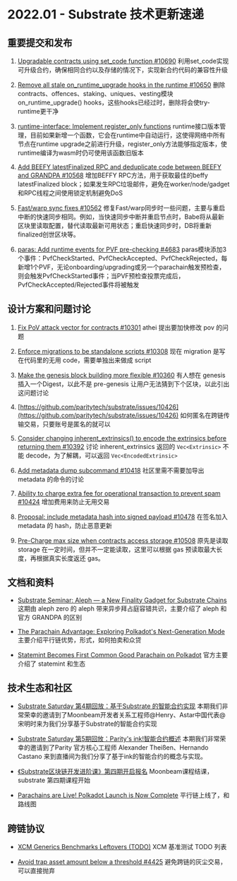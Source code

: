 # 2022.01 - Substrate 技术更新速递

## 重要提交和发布

1. [Upgradable contracts using set_code function #10690](https://github.com/paritytech/substrate/pull/10690) 利用set_code实现可升级合约，确保相同合约以及存储的情况下，实现新合约代码的兼容性升级  

2. [Remove all stale on_runtime_upgrade hooks in the runtime #10650](https://github.com/paritytech/substrate/pull/10650) 删除contracts、offences、staking、uniques、vesting模块on_runtime_upgrade() hooks，这些hooks已经过时，删除将会使try-runtime更干净

3. [runtime-interface: Implement register_only functions](https://github.com/paritytech/substrate/pull/10640) runtime接口版本管理，目前如果新增一个函数，它会在runtime中自动运行，这使得网络中所有节点在runtime upgrade之前进行升级，register_only方法能够指定版本，使runtime编译为wasm时仍可使用该函数旧版本

4. [Add BEEFY latestFinalized RPC and deduplicate code between BEEFY and GRANDPA #10568](https://github.com/paritytech/substrate/pull/10568) 增加BEFFY RPC方法，用于获取最佳的beffy latestFinalized block；如果发生RPC垃圾邮件，避免在worker/node/gadget和RPC线程之间使用锁定机制避免DoS

5. [Fast/warp sync fixes #10562](https://github.com/paritytech/substrate/pull/10562) 修复Fast/warp同步时一些问题，主要与重启中断的快速同步相同。例如，当快速同步中断并重启节点时，Babe将从最新区块里读取配置，替代读取最新可用状态；重启快速同步时，DB将重新finalized创世区块等。

6. [paras: Add runtime events for PVF pre-checking #4683](https://github.com/paritytech/polkadot/pull/4683) paras模块添加3个事件：PvfCheckStarted、PvfCheckAccepted、PvfCheckRejected，每新增1个PVF，无论onboarding/upgrading或另一个parachain触发预检查，则会触发PvfCheckStarted事件；当PVF预检查投票完成后，PvfCheckAccepted/Rejected事件将被触发  

## 设计方案和问题讨论

1. [Fix PoV attack vector for contracts #10301](https://github.com/paritytech/substrate/issues/10301) athei 提出要加快修改 pov 的问题

2. [Enforce migrations to be standalone scripts #10308](https://github.com/paritytech/substrate/issues/10308) 现在 migration 是写在代码里的无用 code，需要单独出来做成 script

3. [Make the genesis block building more flexible #10360](https://github.com/paritytech/substrate/issues/10360) 有人想在 genesis 插入一个Digest，以此不是 pre-genesis 让用户无法猜到下个区块，以此引出这问题讨论

4. [https://github.com/paritytech/substrate/issues/10426](https://github.com/paritytech/substrate/issues/10426) 如何匿名在跨链传输交易，只要账号是匿名的就可以

5. [Consider changing inherent_extrinsics() to encode the extrinsics before returning them #10392](https://github.com/paritytech/substrate/issues/10392) 讨论 inherent_extrinsics 返回的 `Vec<Extrinsic>` 不能 decode，为了解耦，可以返回 `Vec<EncodedExtrinsic>`

6. [Add metadata dump subcommand #10418](https://github.com/paritytech/substrate/issues/10418) 社区里需不需要加导出 metadata 的命令的讨论

7. [Ability to charge extra fee for operational transaction to prevent spam #10424](https://github.com/paritytech/substrate/issues/10424) 增加费用来防止无用交易

8. [Proposal: include metadata hash into signed payload #10478](https://github.com/paritytech/substrate/issues/10478) 在签名加入 metadata 的 hash，防止恶意更新

9. [Pre-Charge max size when contracts access storage #10508](https://github.com/paritytech/substrate/issues/10508) 原先是读取 storage 在一定时间，但并不一定能读取，这里可以根据 gas 预读取最大长度，再根据真实长度返还 gas。



## 文档和资料

* [Substrate Seminar: Aleph — a New Finality Gadget for Substrate Chains](https://www.youtube.com/watch?v=jIy0gzTLBus)  这期由 aleph zero 的 aleph 带来异步拜占庭容错共识，主要介绍了 aleph 和官方 GRANDPA 的区别

* [The Parachain Advantage: Exploring Polkadot's Next-Generation Mode](https://polkadot.network/blog/the-parachain-advantage-exploring-polkadots-next-generation-model/)  主要介绍平行链优势，形式，如何拍卖和众贷


* [Statemint Becomes First Common Good Parachain on Polkadot](https://polkadot.network/blog/statemint-becomes-first-common-good-parachain-on-polkadot/) 官方主要介绍了 statemint 和生态


## 技术生态和社区

* [Substrate Saturday 第4期回放：基于Substrate 的智能合约实现](https://mp.weixin.qq.com/s/b67vKj09aaTvdFqS456-lg) 本期我们非常荣幸的邀请到了Moonbeam开发者关系工程师@Henry、Astar中国代表@宋明时来为我们分享基于Substrate的智能合约实现

* [Substrate Saturday 第5期回放：Parity's ink!智能合约概述](https://mp.weixin.qq.com/s/Fxf8bda2siWOdSR89Bu0tg) 本期我们非常荣幸的邀请到了Parity 官方核心工程师 Alexander Theißen、Hernando Castano 来到直播间为我们分享了基于ink的智能合约的概念与实现。

* [《Substrate区块链开发进阶课》第四期开启报名](https://mp.weixin.qq.com/s/OAOLuSQwgppm2VtBZv9veA) Moonbeam课程结课，substrate 第四期课程开始

* [Parachains are Live! Polkadot Launch is Now Complete](https://polkadot.network/blog/parachains-are-live-polkadot-launch-is-now-complete/) 平行链上线了，和路线图


## 跨链协议

* [XCM Generics Benchmarks Leftovers (TODO)](https://github.com/paritytech/polkadot/issues/4426) XCM 基准测试 TODO 列表

* [Avoid trap asset amount below a threshold #4425](https://github.com/paritytech/polkadot/issues/4425) 避免跨链的灰尘交易，可以直接抛弃









 
